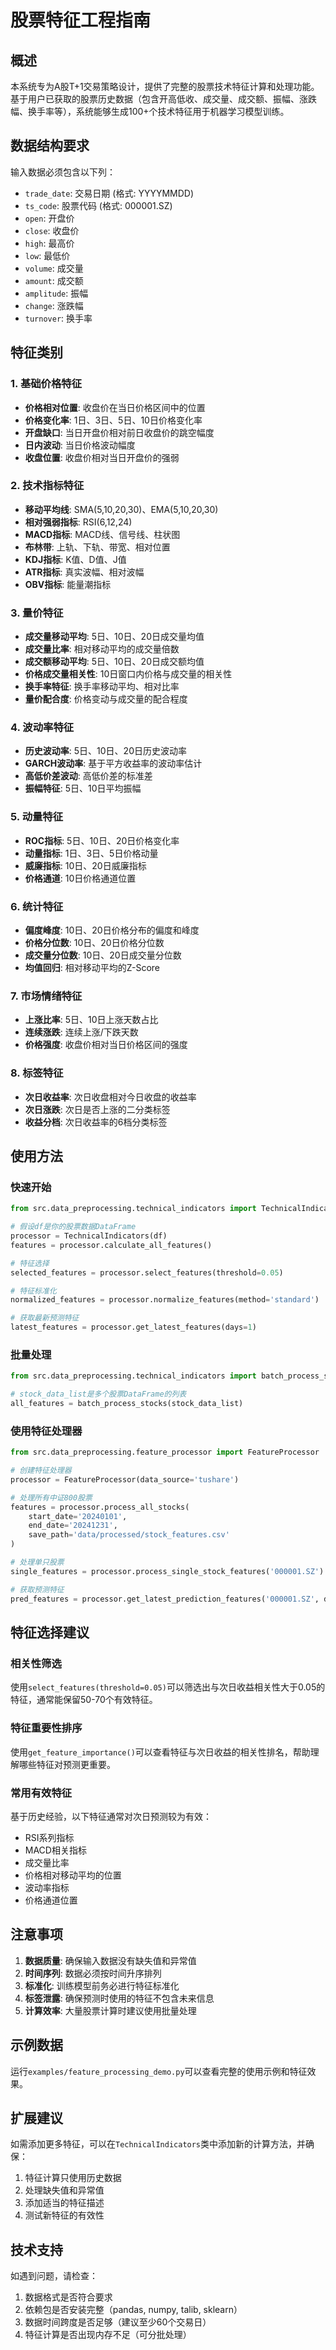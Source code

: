 # 股票特征工程指南

## 概述

本系统专为A股T+1交易策略设计，提供了完整的股票技术特征计算和处理功能。基于用户已获取的股票历史数据（包含开高低收、成交量、成交额、振幅、涨跌幅、换手率等），系统能够生成100+个技术特征用于机器学习模型训练。

## 数据结构要求

输入数据必须包含以下列：
- `trade_date`: 交易日期 (格式: YYYYMMDD)
- `ts_code`: 股票代码 (格式: 000001.SZ)
- `open`: 开盘价
- `close`: 收盘价
- `high`: 最高价
- `low`: 最低价
- `volume`: 成交量
- `amount`: 成交额
- `amplitude`: 振幅
- `change`: 涨跌幅
- `turnover`: 换手率

## 特征类别

### 1. 基础价格特征
- **价格相对位置**: 收盘价在当日价格区间中的位置
- **价格变化率**: 1日、3日、5日、10日价格变化率
- **开盘缺口**: 当日开盘价相对前日收盘价的跳空幅度
- **日内波动**: 当日价格波动幅度
- **收盘位置**: 收盘价相对当日开盘价的强弱

### 2. 技术指标特征
- **移动平均线**: SMA(5,10,20,30)、EMA(5,10,20,30)
- **相对强弱指标**: RSI(6,12,24)
- **MACD指标**: MACD线、信号线、柱状图
- **布林带**: 上轨、下轨、带宽、相对位置
- **KDJ指标**: K值、D值、J值
- **ATR指标**: 真实波幅、相对波幅
- **OBV指标**: 能量潮指标

### 3. 量价特征
- **成交量移动平均**: 5日、10日、20日成交量均值
- **成交量比率**: 相对移动平均的成交量倍数
- **成交额移动平均**: 5日、10日、20日成交额均值
- **价格成交量相关性**: 10日窗口内价格与成交量的相关性
- **换手率特征**: 换手率移动平均、相对比率
- **量价配合度**: 价格变动与成交量的配合程度

### 4. 波动率特征
- **历史波动率**: 5日、10日、20日历史波动率
- **GARCH波动率**: 基于平方收益率的波动率估计
- **高低价差波动**: 高低价差的标准差
- **振幅特征**: 5日、10日平均振幅

### 5. 动量特征
- **ROC指标**: 5日、10日、20日价格变化率
- **动量指标**: 1日、3日、5日价格动量
- **威廉指标**: 10日、20日威廉指标
- **价格通道**: 10日价格通道位置

### 6. 统计特征
- **偏度峰度**: 10日、20日价格分布的偏度和峰度
- **价格分位数**: 10日、20日价格分位数
- **成交量分位数**: 10日、20日成交量分位数
- **均值回归**: 相对移动平均的Z-Score

### 7. 市场情绪特征
- **上涨比率**: 5日、10日上涨天数占比
- **连续涨跌**: 连续上涨/下跌天数
- **价格强度**: 收盘价相对当日价格区间的强度

### 8. 标签特征
- **次日收益率**: 次日收盘相对今日收盘的收益率
- **次日涨跌**: 次日是否上涨的二分类标签
- **收益分档**: 次日收益率的6档分类标签

## 使用方法

### 快速开始

```python
from src.data_preprocessing.technical_indicators import TechnicalIndicators

# 假设df是你的股票数据DataFrame
processor = TechnicalIndicators(df)
features = processor.calculate_all_features()

# 特征选择
selected_features = processor.select_features(threshold=0.05)

# 特征标准化
normalized_features = processor.normalize_features(method='standard')

# 获取最新预测特征
latest_features = processor.get_latest_features(days=1)
```

### 批量处理

```python
from src.data_preprocessing.technical_indicators import batch_process_stocks

# stock_data_list是多个股票DataFrame的列表
all_features = batch_process_stocks(stock_data_list)
```

### 使用特征处理器

```python
from src.data_preprocessing.feature_processor import FeatureProcessor

# 创建特征处理器
processor = FeatureProcessor(data_source='tushare')

# 处理所有中证800股票
features = processor.process_all_stocks(
    start_date='20240101',
    end_date='20241231',
    save_path='data/processed/stock_features.csv'
)

# 处理单只股票
single_features = processor.process_single_stock_features('000001.SZ')

# 获取预测特征
pred_features = processor.get_latest_prediction_features('000001.SZ', days=3)
```

## 特征选择建议

### 相关性筛选
使用`select_features(threshold=0.05)`可以筛选出与次日收益相关性大于0.05的特征，通常能保留50-70个有效特征。

### 特征重要性排序
使用`get_feature_importance()`可以查看特征与次日收益的相关性排名，帮助理解哪些特征对预测更重要。

### 常用有效特征
基于历史经验，以下特征通常对次日预测较为有效：
- RSI系列指标
- MACD相关指标
- 成交量比率
- 价格相对移动平均的位置
- 波动率指标
- 价格通道位置

## 注意事项

1. **数据质量**: 确保输入数据没有缺失值和异常值
2. **时间序列**: 数据必须按时间升序排列
3. **标准化**: 训练模型前务必进行特征标准化
4. **标签泄露**: 确保预测时使用的特征不包含未来信息
5. **计算效率**: 大量股票计算时建议使用批量处理

## 示例数据

运行`examples/feature_processing_demo.py`可以查看完整的使用示例和特征效果。

## 扩展建议

如需添加更多特征，可以在`TechnicalIndicators`类中添加新的计算方法，并确保：
1. 特征计算只使用历史数据
2. 处理缺失值和异常值
3. 添加适当的特征描述
4. 测试新特征的有效性

## 技术支持

如遇到问题，请检查：
1. 数据格式是否符合要求
2. 依赖包是否安装完整（pandas, numpy, talib, sklearn）
3. 数据时间跨度是否足够（建议至少60个交易日）
4. 特征计算是否出现内存不足（可分批处理）